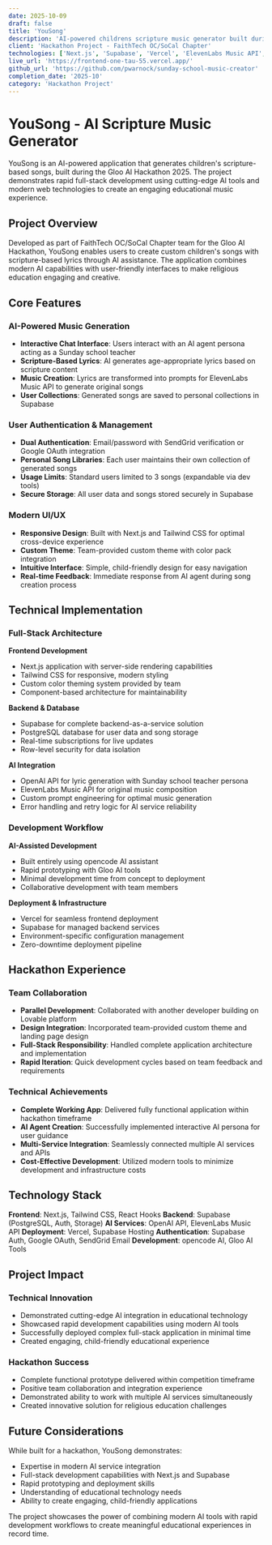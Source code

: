 ```yaml
---
date: 2025-10-09
draft: false
title: 'YouSong'
description: 'AI-powered childrens scripture music generator built during hackathon, featuring full-stack development with modern AI tools and rapid deployment.'
client: 'Hackathon Project - FaithTech OC/SoCal Chapter'
technologies: ['Next.js', 'Supabase', 'Vercel', 'ElevenLabs Music API', 'OpenAI', 'SendGrid', 'Tailwind CSS']
live_url: 'https://frontend-one-tau-55.vercel.app/'
github_url: 'https://github.com/pwarnock/sunday-school-music-creator'
completion_date: '2025-10'
category: 'Hackathon Project'
---
```


# YouSong - AI Scripture Music Generator

YouSong is an AI-powered application that generates children's scripture-based songs, built during the Gloo AI Hackathon 2025. The project demonstrates rapid full-stack development using cutting-edge AI tools and modern web technologies to create an engaging educational music experience.

## Project Overview

Developed as part of FaithTech OC/SoCal Chapter team for the Gloo AI Hackathon, YouSong enables users to create custom children's songs with scripture-based lyrics through AI assistance. The application combines modern AI capabilities with user-friendly interfaces to make religious education engaging and creative.

## Core Features

### AI-Powered Music Generation
- **Interactive Chat Interface**: Users interact with an AI agent persona acting as a Sunday school teacher
- **Scripture-Based Lyrics**: AI generates age-appropriate lyrics based on scripture content
- **Music Creation**: Lyrics are transformed into prompts for ElevenLabs Music API to generate original songs
- **User Collections**: Generated songs are saved to personal collections in Supabase

### User Authentication & Management
- **Dual Authentication**: Email/password with SendGrid verification or Google OAuth integration
- **Personal Song Libraries**: Each user maintains their own collection of generated songs
- **Usage Limits**: Standard users limited to 3 songs (expandable via dev tools)
- **Secure Storage**: All user data and songs stored securely in Supabase

### Modern UI/UX
- **Responsive Design**: Built with Next.js and Tailwind CSS for optimal cross-device experience
- **Custom Theme**: Team-provided custom theme with color pack integration
- **Intuitive Interface**: Simple, child-friendly design for easy navigation
- **Real-time Feedback**: Immediate response from AI agent during song creation process

## Technical Implementation

### Full-Stack Architecture
**Frontend Development**
- Next.js application with server-side rendering capabilities
- Tailwind CSS for responsive, modern styling
- Custom color theming system provided by team
- Component-based architecture for maintainability

**Backend & Database**
- Supabase for complete backend-as-a-service solution
- PostgreSQL database for user data and song storage
- Real-time subscriptions for live updates
- Row-level security for data isolation

**AI Integration**
- OpenAI API for lyric generation with Sunday school teacher persona
- ElevenLabs Music API for original music composition
- Custom prompt engineering for optimal music generation
- Error handling and retry logic for AI service reliability

### Development Workflow
**AI-Assisted Development**
- Built entirely using opencode AI assistant
- Rapid prototyping with Gloo AI tools
- Minimal development time from concept to deployment
- Collaborative development with team members

**Deployment & Infrastructure**
- Vercel for seamless frontend deployment
- Supabase for managed backend services
- Environment-specific configuration management
- Zero-downtime deployment pipeline

## Hackathon Experience

### Team Collaboration
- **Parallel Development**: Collaborated with another developer building on Lovable platform
- **Design Integration**: Incorporated team-provided custom theme and landing page design
- **Full-Stack Responsibility**: Handled complete application architecture and implementation
- **Rapid Iteration**: Quick development cycles based on team feedback and requirements

### Technical Achievements
- **Complete Working App**: Delivered fully functional application within hackathon timeframe
- **AI Agent Creation**: Successfully implemented interactive AI persona for user guidance
- **Multi-Service Integration**: Seamlessly connected multiple AI services and APIs
- **Cost-Effective Development**: Utilized modern tools to minimize development and infrastructure costs

## Technology Stack

**Frontend**: Next.js, Tailwind CSS, React Hooks
**Backend**: Supabase (PostgreSQL, Auth, Storage)
**AI Services**: OpenAI API, ElevenLabs Music API
**Deployment**: Vercel, Supabase Hosting
**Authentication**: Supabase Auth, Google OAuth, SendGrid Email
**Development**: opencode AI, Gloo AI Tools

## Project Impact

### Technical Innovation
- Demonstrated cutting-edge AI integration in educational technology
- Showcased rapid development capabilities using modern AI tools
- Successfully deployed complex full-stack application in minimal time
- Created engaging, child-friendly educational experience

### Hackathon Success
- Complete functional prototype delivered within competition timeframe
- Positive team collaboration and integration experience
- Demonstrated ability to work with multiple AI services simultaneously
- Created innovative solution for religious education challenges

## Future Considerations

While built for a hackathon, YouSong demonstrates:
- Expertise in modern AI service integration
- Full-stack development capabilities with Next.js and Supabase
- Rapid prototyping and deployment skills
- Understanding of educational technology needs
- Ability to create engaging, child-friendly applications

The project showcases the power of combining modern AI tools with rapid development workflows to create meaningful educational experiences in record time.